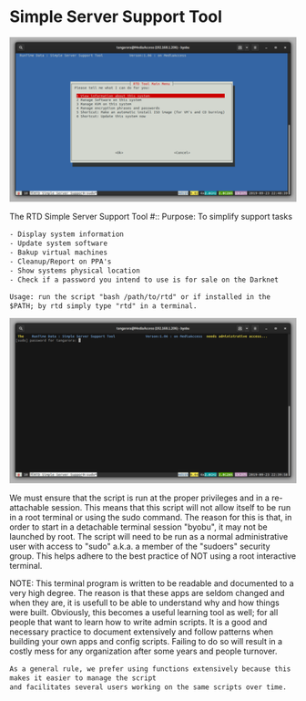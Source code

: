 # Simple Server Support Tool

![RTD SSST](Media_files/1-main_menu.png?raw=true "Main Window")

The RTD Simple Server Support Tool #::	Purpose: To simplify support tasks 

	- Display system information 
	- Update system software
	- Bakup virtual machines 
	- Cleanup/Report on PPA's
	- Show systems physical location 
	- Check if a password you intend to use is for sale on the Darknet

```
Usage: run the script "bash /path/to/rtd" or if installed in the $PATH; by rtd simply type "rtd" in a terminal.
```


![RTD SSST Screenshot 2](Media_files/0-startup.png?raw=true "Executing the Script")

We must ensure that the script is run at the proper privileges and in a 
re-attachable session. This means that this script will not allow itself to be run in 
a root terminal or using the sudo command. The reason for this is that, in order to start in
a detachable terminal session "byobu", it may not be launched by root. The script will 
need to be run as a normal administrative user with access to "sudo" a.k.a. a member of the 
"sudoers" security group. This helps adhere to the best practice of NOT using a root interactive
terminal. 


NOTE:	This terminal program is written to be readable and documented to a very high degree. The reason is that
	these apps are seldom changed and when they are, it is usefull to be able to understand why and how 
	things were built. Obviously, this becomes a useful learning tool as well; for all people that want to 
	learn how to write admin scripts. It is a good and necessary practice to document extensively and follow
	patterns when building your own apps and config scripts. Failing to do so will result in a costly mess
	for any organization after some years and people turnover. 

	As a general rule, we prefer using functions extensively because this makes it easier to manage the script
	and facilitates several users working on the same scripts over time.
